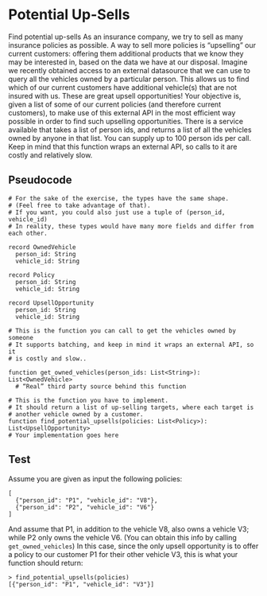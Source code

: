 # Potential Up-Sells

Find potential up-sells
As an insurance company, we try to sell as many insurance policies as possible.
A way to sell more policies is “upselling” our current customers: offering them additional products that we know they may be interested in, based on the data we have at our disposal. 
Imagine we recently obtained access to an external datasource that we can use to query all the vehicles owned by a particular person. This allows us to find which of our current customers have additional vehicle(s) that are not insured with us. These are great upsell opportunities!
Your objective is, given a list of some of our current policies (and therefore current customers), to make use of this external API in the most efficient way possible in order to find such upselling opportunities.
There is a service available that takes a list of person ids, and returns a list of all the vehicles owned by anyone in that list. You can supply up to 100 person ids per call.
Keep in mind that this function wraps an external API, so calls to it are costly and relatively slow.

## Pseudocode

```
# For the sake of the exercise, the types have the same shape.
# (Feel free to take advantage of that).
# If you want, you could also just use a tuple of (person_id, vehicle_id)
# In reality, these types would have many more fields and differ from each other.

record OwnedVehicle
  person_id: String
  vehicle_id: String

record Policy
  person_id: String
  vehicle_id: String

record UpsellOpportunity
  person_id: String
  vehicle_id: String

# This is the function you can call to get the vehicles owned by someone
# It supports batching, and keep in mind it wraps an external API, so it
# is costly and slow..

function get_owned_vehicles(person_ids: List<String>): List<OwnedVehicle>
  # “Real” third party source behind this function

# This is the function you have to implement.
# It should return a list of up-selling targets, where each target is
# another vehicle owned by a customer.
function find_potential_upsells(policies: List<Policy>): List<UpsellOpportunity>
# Your implementation goes here
```

## Test

Assume you are given as input the following policies:

```
[
  {"person_id": "P1", "vehicle_id": "V8"},
  {"person_id": "P2", "vehicle_id": "V6"}
]
```

And assume that P1, in addition to the vehicle V8, also owns a vehicle V3; while P2 only owns the vehicle V6. (You can obtain this info by calling `get_owned_vehicles`)
In this case, since the only upsell opportunity is to offer a policy to our customer P1 for their other vehicle V3, this is what your function should return:
```
> find_potential_upsells(policies)
[{"person_id": "P1", "vehicle_id": "V3"}]
```

